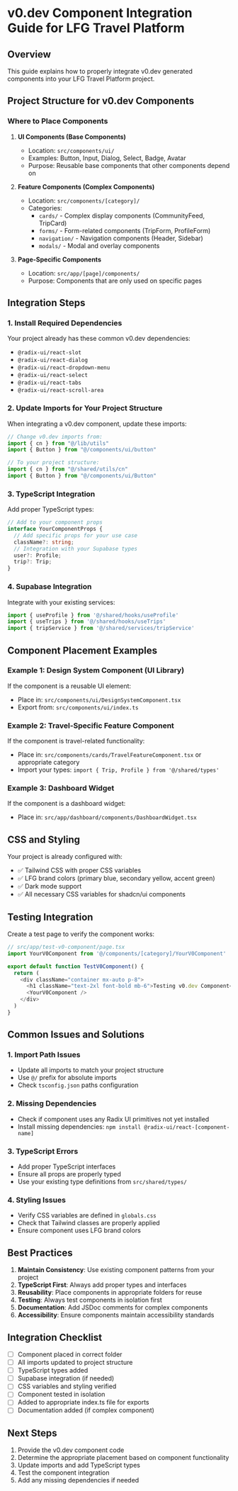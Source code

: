 # v0.dev Component Integration Guide for LFG Travel Platform

## Overview
This guide explains how to properly integrate v0.dev generated components into your LFG Travel Platform project.

## Project Structure for v0.dev Components

### Where to Place Components

1. **UI Components (Base Components)**
   - Location: `src/components/ui/`
   - Examples: Button, Input, Dialog, Select, Badge, Avatar
   - Purpose: Reusable base components that other components depend on

2. **Feature Components (Complex Components)**
   - Location: `src/components/[category]/`
   - Categories:
     - `cards/` - Complex display components (CommunityFeed, TripCard)
     - `forms/` - Form-related components (TripForm, ProfileForm)
     - `navigation/` - Navigation components (Header, Sidebar)
     - `modals/` - Modal and overlay components

3. **Page-Specific Components**
   - Location: `src/app/[page]/components/`
   - Purpose: Components that are only used on specific pages

## Integration Steps

### 1. Install Required Dependencies
Your project already has these common v0.dev dependencies:
- `@radix-ui/react-slot`
- `@radix-ui/react-dialog`
- `@radix-ui/react-dropdown-menu`
- `@radix-ui/react-select`
- `@radix-ui/react-tabs`
- `@radix-ui/react-scroll-area`

### 2. Update Imports for Your Project Structure

When integrating a v0.dev component, update these imports:

```typescript
// Change v0.dev imports from:
import { cn } from "@/lib/utils"
import { Button } from "@/components/ui/button"

// To your project structure:
import { cn } from "@/shared/utils/cn"
import { Button } from "@/components/ui/Button"
```

### 3. TypeScript Integration

Add proper TypeScript types:

```typescript
// Add to your component props
interface YourComponentProps {
  // Add specific props for your use case
  className?: string;
  // Integration with your Supabase types
  user?: Profile;
  trip?: Trip;
}
```

### 4. Supabase Integration

Integrate with your existing services:

```typescript
import { useProfile } from '@/shared/hooks/useProfile'
import { useTrips } from '@/shared/hooks/useTrips'
import { tripService } from '@/shared/services/tripService'
```

## Component Placement Examples

### Example 1: Design System Component (UI Library)
If the component is a reusable UI element:
- Place in: `src/components/ui/DesignSystemComponent.tsx`
- Export from: `src/components/ui/index.ts`

### Example 2: Travel-Specific Feature Component
If the component is travel-related functionality:
- Place in: `src/components/cards/TravelFeatureComponent.tsx` or appropriate category
- Import your types: `import { Trip, Profile } from '@/shared/types'`

### Example 3: Dashboard Widget
If the component is a dashboard widget:
- Place in: `src/app/dashboard/components/DashboardWidget.tsx`

## CSS and Styling

Your project is already configured with:
- ✅ Tailwind CSS with proper CSS variables
- ✅ LFG brand colors (primary blue, secondary yellow, accent green)
- ✅ Dark mode support
- ✅ All necessary CSS variables for shadcn/ui components

## Testing Integration

Create a test page to verify the component works:

```typescript
// src/app/test-v0-component/page.tsx
import YourV0Component from '@/components/[category]/YourV0Component'

export default function TestV0Component() {
  return (
    <div className="container mx-auto p-8">
      <h1 className="text-2xl font-bold mb-6">Testing v0.dev Component</h1>
      <YourV0Component />
    </div>
  )
}
```

## Common Issues and Solutions

### 1. Import Path Issues
- Update all imports to match your project structure
- Use `@/` prefix for absolute imports
- Check `tsconfig.json` paths configuration

### 2. Missing Dependencies
- Check if component uses any Radix UI primitives not yet installed
- Install missing dependencies: `npm install @radix-ui/react-[component-name]`

### 3. TypeScript Errors
- Add proper TypeScript interfaces
- Ensure all props are properly typed
- Use your existing type definitions from `src/shared/types/`

### 4. Styling Issues
- Verify CSS variables are defined in `globals.css`
- Check that Tailwind classes are properly applied
- Ensure component uses LFG brand colors

## Best Practices

1. **Maintain Consistency**: Use existing component patterns from your project
2. **TypeScript First**: Always add proper types and interfaces
3. **Reusability**: Place components in appropriate folders for reuse
4. **Testing**: Always test components in isolation first
5. **Documentation**: Add JSDoc comments for complex components
6. **Accessibility**: Ensure components maintain accessibility standards

## Integration Checklist

- [ ] Component placed in correct folder
- [ ] All imports updated to project structure
- [ ] TypeScript types added
- [ ] Supabase integration (if needed)
- [ ] CSS variables and styling verified
- [ ] Component tested in isolation
- [ ] Added to appropriate index.ts file for exports
- [ ] Documentation added (if complex component)

## Next Steps

1. Provide the v0.dev component code
2. Determine the appropriate placement based on component functionality
3. Update imports and add TypeScript types
4. Test the component integration
5. Add any missing dependencies if needed
